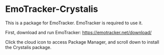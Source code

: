 # EmoTracker-Crystalis

This is a package for EmoTracker. EmoTracker is required to use it.

First, download and run EmoTracker:
https://emotracker.net/download/

Click the cloud icon to access Package Manager, and scroll down to install the Crystalis package.
